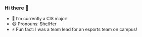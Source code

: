 ### Hi there 👋


- 🔭 I’m currently a CIS major!
- 😄 Pronouns: She/Her
- ⚡ Fun fact: I was a team lead for an esports team on campus!

